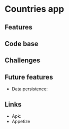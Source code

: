 # Countries app

## Features

## Code base

## Challenges

## Future features
- Data persistence:

## Links
- Apk:
- Appetize

